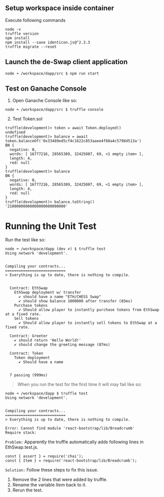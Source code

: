 ## Setup workspace inside container

Execute following commands

```
node -v
truffle version
npm install
npm install --save identicon.js@^2.3.3
truffle migrate --reset
```

## Launch the de-Swap client application

```
node ➜ /workspace/dapp/src $ npm run start
```

## Test on Ganache Console

1. Open Ganache Console like so:

```
node ➜ /workspace/dapp/src $ truffle console
```

2. Test Token.sol

```
truffle(development)> token = await Token.deployed()
undefined
truffle(development)> balance = await token.balanceOf('0x33489ed5cf4c1622c853aaee4f68a4c5798d513a')
BN {
  negative: 0,
  words: [ 16777216, 28565389, 32425087, 69, <1 empty item> ],
  length: 4,
  red: null
}
truffle(development)> balance
BN {
  negative: 0,
  words: [ 16777216, 28565389, 32425087, 69, <1 empty item> ],
  length: 4,
  red: null
}
truffle(development)> balance.toString()
'21000000000000000000000000'
```

# Running the Unit Test

Run the test like so:

```
node ➜ /workspace/dapp (dev ✗) $ truffle test
Using network 'development'.


Compiling your contracts...
===========================
> Everything is up to date, there is nothing to compile.


  Contract: EthSwap
    EthSwap deployment w/ transfer
      ✔ should have a name "ETH/CHESS Swap"
      ✔ should show balance 1000000 after transfer (85ms)
    Purchase tokens
      ✔ Should allow player to instantly purchase tokens from EthSwap at a fixed rate.
    Sell tokens
      ✔ Should allow player to instantly sell tokens to EthSwap at a fixed rate.

  Contract: Greeter
    ✔ should return 'Hello World!'
    ✔ should change the greeting message (87ms)

  Contract: Token
    Token deployment
      ✔ Should have a name


  7 passing (999ms)
```

> When you run the test for the first time it will may fail like so:

```
node ➜ /workspace/dapp $ truffle test
Using network 'development'.


Compiling your contracts...
===========================
> Everything is up to date, there is nothing to compile.

Error: Cannot find module 'react-bootstrap/lib/Breadcrumb'
Require stack:
```

`Problem:` Apparently the truffle automatically adds following lines in EthSwap.test.js.

```
const { assert } = require('chai');
const { Item } = require('react-bootstrap/lib/Breadcrumb');
```

`Solution:` Follow these steps to fix this issue.
1. Remove the 2 lines that were added by truffle.
2. Rename the variable *Item* back to *it*.
3. Rerun the test.